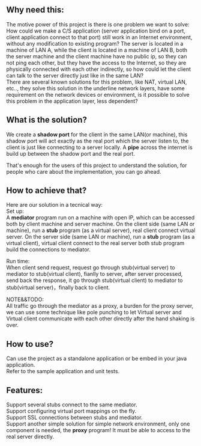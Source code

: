 Why need this:
----
The motive power of this project is there is one problem we want to solve:
<br>
How could we make a C/S application (server application bind on a port, client application connect to that port) still work in an Internet environment, without any modification to existing program? The server is located in a machine of LAN A, while the client is located in a machine of LAN B, both the server machine and the client machine have no public ip, so they can not ping each other, but they have the access to the Internet, so they are physically connected with each other indirectly, so how could let the client can talk to the server directly just like in the same LAN?
<br>
There are several known solutions for this problem, like NAT, virtual LAN, etc.., they solve this solution in the underline network layers, have some requirement on the network devices or environment, is it possible to solve this problem in the application layer, less dependent?

What is the solution?
----
We create a <B>shadow port</B> for the client in the same LAN(or machine), this shadow port will act exactly as the real port which the server listen to, the client is just like connecting to a server locally. A <B>pipe</B> across the internet is build up between the shadow port and the real port.

That's enough for the users of this project to understand the solution, for people who care about the implementation, you can go ahead.

How to achieve that?
----
Here are our solution in a tecnical way:<br>
Set up:<br>
A <B>mediator</B> program run on a machine with open IP, which can be accessed both by client machine and server machine.
On the client side (same LAN or machine), run a <B>stub</B> program (as a virtual server), real client connect virtual server.
On the server side (same LAN or machine), run a <B>stub</B> program (as a virtual client), virtual client connect to the real server
both stub program build the connections to mediator.

Run time:<br>
When client send request, request go through stub(virtual server) to mediator to stub(virtual client), fianlly to server,
after server processed, send back the response, it go through stub(virtual client) to mediator to stub(virtual server)，finally back to client.

NOTE&&TODO:<br>
All traffic go through the mediator as a proxy, a burden for the proxy server, we can use some technique like pole punching to let Virtual server and Virtual client communicate with each other directly after the hand shaking is over.

How to use?
----
Can use the project as a standalone application or be embed in your java application.<BR>
Refer to the sample application and unit tests.<BR>

Features:
----
Support several stubs connect to the same mediator.<BR>
Support configuring virtual port mappings on the fly.<BR>
Support SSL connections between stubs and mediator. <BR>
Support another simple solution for simple network environment, only one component is needed, the <B>proxy</B> program! It must be able to access to the real server directly. <BR>
